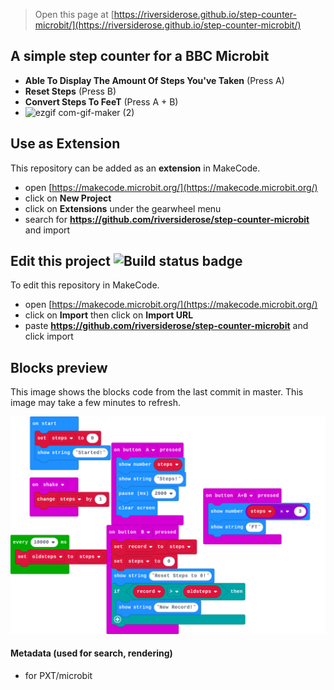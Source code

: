 
> Open this page at [https://riversiderose.github.io/step-counter-microbit/](https://riversiderose.github.io/step-counter-microbit/)

## A simple step counter for a BBC Microbit
* **Able To Display The Amount Of Steps You've Taken** (Press A)
* **Reset Steps** (Press B)
* **Convert Steps To FeeT** (Press A + B)
* ![ezgif com-gif-maker (2)](https://user-images.githubusercontent.com/66091556/131727488-7f2c7c99-d0ca-4507-b0d8-c366665fc235.gif)
## Use as Extension

This repository can be added as an **extension** in MakeCode.

* open [https://makecode.microbit.org/](https://makecode.microbit.org/)
* click on **New Project**
* click on **Extensions** under the gearwheel menu
* search for **https://github.com/riversiderose/step-counter-microbit** and import

## Edit this project ![Build status badge](https://github.com/riversiderose/step-counter-microbit/workflows/MakeCode/badge.svg)

To edit this repository in MakeCode.

* open [https://makecode.microbit.org/](https://makecode.microbit.org/)
* click on **Import** then click on **Import URL**
* paste **https://github.com/riversiderose/step-counter-microbit** and click import

## Blocks preview

This image shows the blocks code from the last commit in master.
This image may take a few minutes to refresh.

![A rendered view of the blocks](https://github.com/riversiderose/step-counter-microbit/raw/master/.github/makecode/blocks.png)

#### Metadata (used for search, rendering)

* for PXT/microbit
<script src="https://makecode.com/gh-pages-embed.js"></script><script>makeCodeRender("{{ site.makecode.home_url }}", "{{ site.github.owner_name }}/{{ site.github.repository_name }}");</script>
